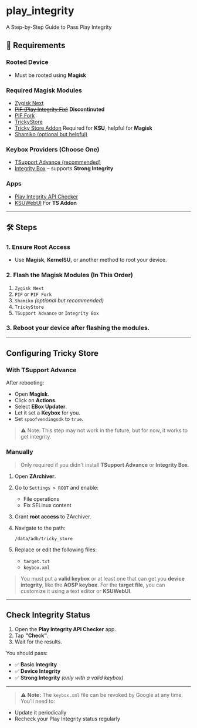 # play_integrity
A Step-by-Step Guide to Pass Play Integrity

## 🧰 Requirements

### Rooted Device

* Must be rooted using **Magisk**

### Required Magisk Modules

* [Zygisk Next](https://github.com/Dr-TSNG/ZygiskNext/releases)
* ~~[PIF (Play Integrity Fix)](https://github.com/chiteroman/PlayIntegrityFix/releases)~~ **Discontinuted**
* [PIF Fork](https://github.com/osm0sis/PlayIntegrityFork)
* [TrickyStore](https://github.com/5ec1cff/TrickyStore/releases)
* [Tricky Store Addon](https://github.com/KOWX712/Tricky-Addon-Update-Target-List) Required for **KSU**, helpful for **Magisk**
* [Shamiko (optional but helpful)](https://github.com/LSPosed/LSPosed.github.io/releases)

### Keybox Providers (Choose One)

* [TSupport Advance (recommended)](https://t.me/CitraIntegrityTrick)
* [Integrity Box](https://github.com/MeowDump/Integrity-Box) – supports **Strong Integrity**

### Apps

* [Play Integrity API Checker](https://play.google.com/store/apps/details?id=gr.nikolasspyr.integritycheck&hl=en)
* [KSUWebUI](https://github.com/5ec1cff/KsuWebUIStandalone) For **TS Addon**
---

## 🛠️ Steps

### 1. Ensure Root Access

* Use **Magisk**, **KernelSU**, or another method to root your device.

### 2. Flash the Magisk Modules (In This Order)

1. `Zygisk Next`
2. `PIF` or `PIF Fork`
3. `Shamiko` *(optional but recommended)*
4. `TrickyStore`
5. `TSupport Advance` or `Integrity Box`

### 3. Reboot your device after flashing the modules.
---

## Configuring Tricky Store

### With TSupport Advance

After rebooting:

- Open **Magisk**.
- Click on **Actions**.
- Select **EBox Updater**.
- Let it set a **Keybox** for you.
- Set `spoofvendingsdk` to `true`.

> ⚠️ Note: This step may not work in the future, but for now, it works to get integrity.

### Manually

> Only required if you didn't install **TSupport Advance** or **Integrity Box**.

1. Open **ZArchiver**.
2. Go to `Settings > ROOT` and enable:

   * File operations
   * Fix SELinux content
3. Grant **root access** to ZArchiver.
4. Navigate to the path:

   ```
   /data/adb/tricky_store
   ```
5. Replace or edit the following files:

   * `target.txt`
   * `keybox.xml`

> You must put a **valid keybox** or at least one that can get you **device integrity**, like the **AOSP keybox**.
> For the **target file**, you can customize it using a text editor or **KSUWebUI**.
---

## Check Integrity Status

1. Open the **Play Integrity API Checker** app.
2. Tap **"Check"**.
3. Wait for the results.

You should pass:

* ✅ **Basic Integrity**
* ✅ **Device Integrity**
* ✅ **Strong Integrity** *(only with a valid keybox)*

---

> ⚠️ **Note:**
> The `keybox.xml` file can be revoked by Google at any time.
> You’ll need to:

* Update it periodically
* Recheck your Play Integrity status regularly
